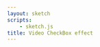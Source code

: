 ```yaml
---
layout: sketch
scripts: 
    - sketch.js    
title: Video CheckBox effect
---
```


<style>
#sketch-holder {
    width: 100rem;
    /* background-color: #CCC; */
    line-height: 8px
}
.cb_grid {
    /* margin-left: 0px; */
    /* margin-right: 0px; */
    /* height: 12px */
    /* padding: 0 */
}
</style>
